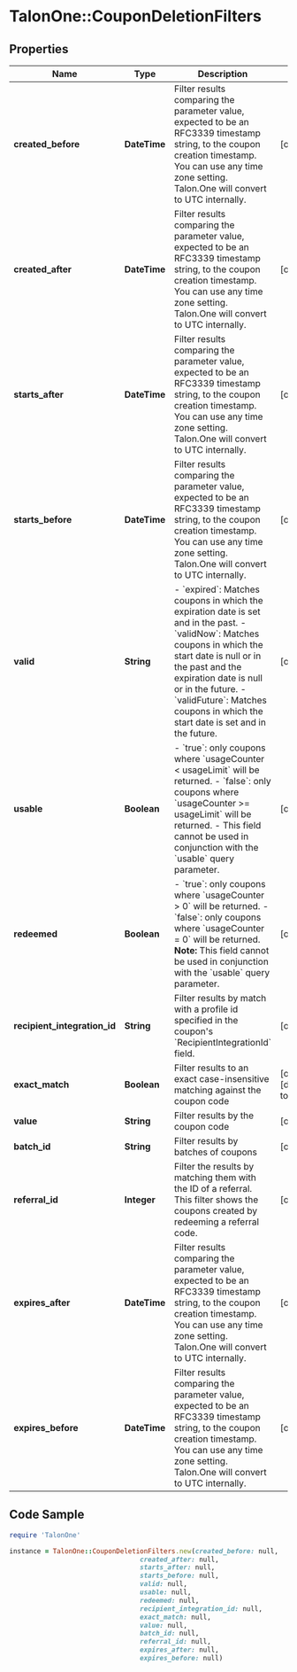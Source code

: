 # TalonOne::CouponDeletionFilters

## Properties

Name | Type | Description | Notes
------------ | ------------- | ------------- | -------------
**created_before** | **DateTime** | Filter results comparing the parameter value, expected to be an RFC3339 timestamp string, to the coupon creation timestamp. You can use any time zone setting. Talon.One will convert to UTC internally. | [optional] 
**created_after** | **DateTime** | Filter results comparing the parameter value, expected to be an RFC3339 timestamp string, to the coupon creation timestamp. You can use any time zone setting. Talon.One will convert to UTC internally. | [optional] 
**starts_after** | **DateTime** | Filter results comparing the parameter value, expected to be an RFC3339 timestamp string, to the coupon creation timestamp. You can use any time zone setting. Talon.One will convert to UTC internally. | [optional] 
**starts_before** | **DateTime** | Filter results comparing the parameter value, expected to be an RFC3339 timestamp string, to the coupon creation timestamp. You can use any time zone setting. Talon.One will convert to UTC internally. | [optional] 
**valid** | **String** | - &#x60;expired&#x60;: Matches coupons in which the expiration date is set and in the past. - &#x60;validNow&#x60;: Matches coupons in which the start date is null or in the past and the expiration date is null or in the future. - &#x60;validFuture&#x60;: Matches coupons in which the start date is set and in the future.  | [optional] 
**usable** | **Boolean** | - &#x60;true&#x60;: only coupons where &#x60;usageCounter &lt; usageLimit&#x60; will be returned. - &#x60;false&#x60;: only coupons where &#x60;usageCounter &gt;&#x3D; usageLimit&#x60; will be returned. - This field cannot be used in conjunction with the &#x60;usable&#x60; query parameter.  | [optional] 
**redeemed** | **Boolean** | - &#x60;true&#x60;: only coupons where &#x60;usageCounter &gt; 0&#x60; will be returned. - &#x60;false&#x60;: only coupons where &#x60;usageCounter &#x3D; 0&#x60; will be returned.  **Note:** This field cannot be used in conjunction with the &#x60;usable&#x60; query parameter.  | [optional] 
**recipient_integration_id** | **String** | Filter results by match with a profile id specified in the coupon&#39;s &#x60;RecipientIntegrationId&#x60; field.  | [optional] 
**exact_match** | **Boolean** | Filter results to an exact case-insensitive matching against the coupon code | [optional] [default to false]
**value** | **String** | Filter results by the coupon code | [optional] 
**batch_id** | **String** | Filter results by batches of coupons | [optional] 
**referral_id** | **Integer** | Filter the results by matching them with the ID of a referral. This filter shows the coupons created by redeeming a referral code. | [optional] 
**expires_after** | **DateTime** | Filter results comparing the parameter value, expected to be an RFC3339 timestamp string, to the coupon creation timestamp. You can use any time zone setting. Talon.One will convert to UTC internally. | [optional] 
**expires_before** | **DateTime** | Filter results comparing the parameter value, expected to be an RFC3339 timestamp string, to the coupon creation timestamp. You can use any time zone setting. Talon.One will convert to UTC internally. | [optional] 

## Code Sample

```ruby
require 'TalonOne'

instance = TalonOne::CouponDeletionFilters.new(created_before: null,
                                 created_after: null,
                                 starts_after: null,
                                 starts_before: null,
                                 valid: null,
                                 usable: null,
                                 redeemed: null,
                                 recipient_integration_id: null,
                                 exact_match: null,
                                 value: null,
                                 batch_id: null,
                                 referral_id: null,
                                 expires_after: null,
                                 expires_before: null)
```


